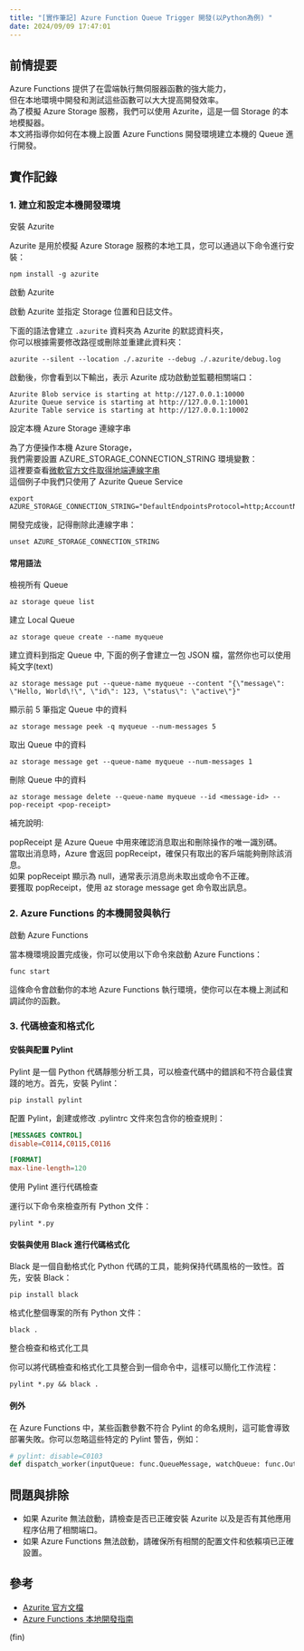 ```yaml
---
title: "[實作筆記] Azure Function Queue Trigger 開發(以Python為例) "
date: 2024/09/09 17:47:01
---
```


## 前情提要

Azure Functions 提供了在雲端執行無伺服器函數的強大能力，  
但在本地環境中開發和測試這些函數可以大大提高開發效率。  
為了模擬 Azure Storage 服務，我們可以使用 Azurite，這是一個 Storage 的本地模擬器。  
本文將指導你如何在本機上設置 Azure Functions 開發環境建立本機的 Queue 進行開發。

## 實作記錄

### 1. 建立和設定本機開發環境

安裝 Azurite

Azurite 是用於模擬 Azure Storage 服務的本地工具，您可以通過以下命令進行安裝：

```terminal
npm install -g azurite
```

啟動 Azurite

啟動 Azurite 並指定 Storage 位置和日誌文件。

下面的語法會建立 `.azurite` 資料夾為 Azurite 的默認資料夾，  
你可以根據需要修改路徑或刪除並重建此資料夾：

```terminal
azurite --silent --location ./.azurite --debug ./.azurite/debug.log
```

啟動後，你會看到以下輸出，表示 Azurite 成功啟動並監聽相關端口：

```terminal
Azurite Blob service is starting at http://127.0.0.1:10000
Azurite Queue service is starting at http://127.0.0.1:10001
Azurite Table service is starting at http://127.0.0.1:10002
```

設定本機 Azure Storage 連線字串

為了方便操作本機 Azure Storage，  
我們需要設置 AZURE_STORAGE_CONNECTION_STRING 環境變數：  
這裡要查看[微軟官方文件取得地端連線字串](https://learn.microsoft.com/en-us/azure/storage/common/storage-use-azurite?tabs=visual-studio%2Cblob-storage#connect-to-azurite-with-sdks-and-tools)  
這個例子中我們只使用了 Azurite Queue Service  

```terminal
export AZURE_STORAGE_CONNECTION_STRING="DefaultEndpointsProtocol=http;AccountName=devstoreaccount1;AccountKey=Eby8vdM02xNOcqFlqUwJPLlmEtlCDXJ1OUzFT50uSRZ6IFsuFq2UVErCz4I6tq/K1SZFPTOtr/KBHBeksoGMGw==;QueueEndpoint=http://127.0.0.1:10001/devstoreaccount1;"
```

開發完成後，記得刪除此連線字串：

```terminal
unset AZURE_STORAGE_CONNECTION_STRING
```

#### 常用語法

檢視所有 Queue

```terminal
az storage queue list
```

建立 Local Queue

```terminal
az storage queue create --name myqueue
```

建立資料到指定 Queue 中, 下面的例子會建立一包 JSON 檔，當然你也可以使用純文字(text)

```terminal
az storage message put --queue-name myqueue --content "{\"message\": \"Hello, World\!\", \"id\": 123, \"status\": \"active\"}"
```

顯示前 5 筆指定 Queue 中的資料

```terminal
az storage message peek -q myqueue --num-messages 5
```

取出 Queue 中的資料

```terminal
az storage message get --queue-name myqueue --num-messages 1
```

刪除 Queue 中的資料

```terminal
az storage message delete --queue-name myqueue --id <message-id> --pop-receipt <pop-receipt>
```

補充說明:

popReceipt 是 Azure Queue 中用來確認消息取出和刪除操作的唯一識別碼。  
當取出消息時，Azure 會返回 popReceipt，確保只有取出的客戶端能夠刪除該消息。  
如果 popReceipt 顯示為 null，通常表示消息尚未取出或命令不正確。  
要獲取 popReceipt，使用 az storage message get 命令取出訊息。

### 2. Azure Functions 的本機開發與執行

啟動 Azure Functions

當本機環境設置完成後，你可以使用以下命令來啟動 Azure Functions：

```terminal
func start
```

這條命令會啟動你的本地 Azure Functions 執行環境，使你可以在本機上測試和調試你的函數。

### 3. 代碼檢查和格式化

#### 安裝與配置 Pylint

Pylint 是一個 Python 代碼靜態分析工具，可以檢查代碼中的錯誤和不符合最佳實踐的地方。首先，安裝 Pylint：

```terminal
pip install pylint
```

配置 Pylint，創建或修改 .pylintrc 文件來包含你的檢查規則：

```conf
[MESSAGES CONTROL]
disable=C0114,C0115,C0116

[FORMAT]
max-line-length=120
```

使用 Pylint 進行代碼檢查

運行以下命令來檢查所有 Python 文件：

```terminal
pylint *.py
```

#### 安裝與使用 Black 進行代碼格式化

Black 是一個自動格式化 Python 代碼的工具，能夠保持代碼風格的一致性。首先，安裝 Black：

```terminal
pip install black
```

格式化整個專案的所有 Python 文件：

```terminal
black .
```

整合檢查和格式化工具

你可以將代碼檢查和格式化工具整合到一個命令中，這樣可以簡化工作流程：

```terminal
pylint *.py && black .
```

#### 例外

在 Azure Functions 中，某些函數參數不符合 Pylint 的命名規則，這可能會導致部署失敗。你可以忽略這些特定的 Pylint 警告，例如：

```python
# pylint: disable=C0103
def dispatch_worker(inputQueue: func.QueueMessage, watchQueue: func.Out[str]):
```

## 問題與排除

- 如果 Azurite 無法啟動，請檢查是否已正確安裝 Azurite 以及是否有其他應用程序佔用了相關端口。
- 如果 Azure Functions 無法啟動，請確保所有相關的配置文件和依賴項已正確設置。

## 參考

- [Azurite 官方文檔](https://github.com/Azure/Azurite)
- [Azure Functions 本地開發指南](https://learn.microsoft.com/en-us/azure/azure-functions/functions-run-local?tabs=macos%2Cisolated-process%2Cnode-v4%2Cpython-v2%2Chttp-trigger%2Ccontainer-apps&pivots=programming-language-python)

(fin)
